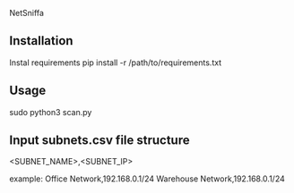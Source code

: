  NetSniffa

## Installation

Instal requirements pip install -r /path/to/requirements.txt

## Usage

sudo python3 scan.py

## Input subnets.csv file structure

<SUBNET_NAME>,<SUBNET_IP>

example:
Office Network,192.168.0.1/24
Warehouse Network,192.168.0.1/24